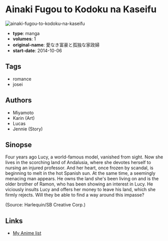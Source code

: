 # Ainaki Fugou to Kodoku na Kaseifu

![ainaki-fugou-to-kodoku-na-kaseifu](https://cdn.myanimelist.net/images/manga/2/232176.jpg)

-   **type**: manga
-   **volumes**: 1
-   **original-name**: 愛なき富豪と孤独な家政婦
-   **start-date**: 2014-10-06

## Tags

-   romance
-   josei

## Authors

-   Miyamoto
-   Karin (Art)
-   Lucas
-   Jennie (Story)

## Sinopse

Four years ago Lucy, a world-famous model, vanished from sight. Now she lives in the scorching land of Andalusia, where she devotes herself to nursing an injured professor. And her heart, once frozen by scandal, is beginning to melt in the hot Spanish sun. At the same time, a seemingly menacing man appears. He owns the land she's been living on and is the older brother of Ramon, who has been showing an interest in Lucy. He viciously insults Lucy and offers her money to leave his land, which she firmly rejects. Will they be able to find a way around this impasse?

(Source: Harlequin/SB Creative Corp.)

## Links

-   [My Anime list](https://myanimelist.net/manga/112619/Ainaki_Fugou_to_Kodoku_na_Kaseifu)
